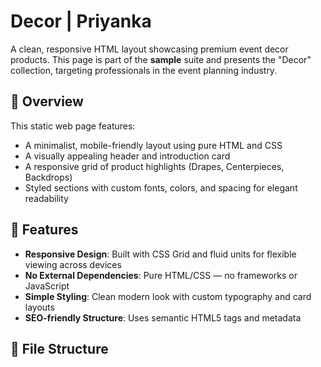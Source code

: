 # Decor | Priyanka

A clean, responsive HTML layout showcasing premium event decor products. This page is part of the **sample** suite and presents the "Decor" collection, targeting professionals in the event planning industry.

## 📄 Overview

This static web page features:
- A minimalist, mobile-friendly layout using pure HTML and CSS
- A visually appealing header and introduction card
- A responsive grid of product highlights (Drapes, Centerpieces, Backdrops)
- Styled sections with custom fonts, colors, and spacing for elegant readability

## 🔧 Features

- **Responsive Design**: Built with CSS Grid and fluid units for flexible viewing across devices
- **No External Dependencies**: Pure HTML/CSS — no frameworks or JavaScript
- **Simple Styling**: Clean modern look with custom typography and card layouts
- **SEO-friendly Structure**: Uses semantic HTML5 tags and metadata

## 📁 File Structure

